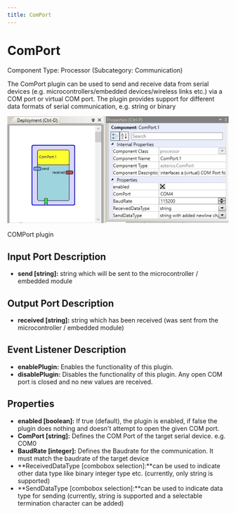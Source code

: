 ```yaml
---
title: ComPort
---
```


# ComPort

Component Type: Processor (Subcategory: Communication)

The ComPort plugin can be used to send and receive data from serial devices (e.g. microcontrollers/embedded devices/wireless links etc.) via a COM port or virtual COM port. The plugin provides support for different data formats of serial communication, e.g. string or binary

![Screenshot: COMPort plugin](./img/comport.jpg "Screenshot: COMPort plugin")

COMPort plugin

## Input Port Description

*   **send \[string\]:** string which will be sent to the microcontroller / embedded module

## Output Port Description

*   **received \[string\]:** string which has been received (was sent from the microcontroller / embedded module)

## Event Listener Description

*   **enablePlugin:** Enables the functionality of this plugin.
*   **disablePlugin:** Disables the functionality of this plugin. Any open COM port is closed and no new values are received.

## Properties

*   **enabled \[boolean\]:** If true (default), the plugin is enabled, if false the plugin does nothing and doesn't attempt to open the given COM port.
*   **ComPort \[string\]:** Defines the COM Port of the target serial device. e.g. COM0
*   **BaudRate \[integer\]:** Defines the Baudrate for the communication. It must match the baudrate of the target device
*   **ReceivedDataType \[combobox selection\]:**can be used to indicate other data type like binary integer type etc. (currently, only string is supported)
*   **SendDataType \[combobox selection\]:**can be used to indicate data type for sending (currently, string is supported and a selectable termination character can be added)
